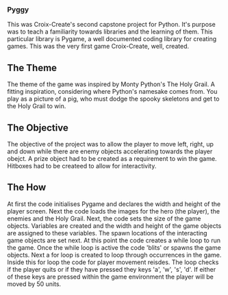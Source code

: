 ### Pyggy
This was Croix-Create's second capstone project for Python. It's purpose was to teach a familiarity towards libraries and the learning of them. This particular library is Pygame, a well documented coding library for creating games. This was the very first game Croix-Create, well, created.

## The Theme
The theme of the game was inspired by Monty Python's The Holy Grail. A fitting inspiration, considering where Python's namesake comes from. You play as a picture of a pig, who must dodge the spooky skeletons and get to the Holy Grail to win.

## The Objective
The objective of the project was to allow the player to move left, right, up and down while there are enemy objects accelerating towards the player obejct. A prize object had to be created as a requirement to win the game. Hitboxes had to be createed to allow for interactivity.

## The How
At first the code initialises Pygame and declares the width and height of the player screen. Next the code loads the images for the hero (the player), the enemies and the Holy Grail. Next, the code sets the size of the game objects. Variables are created and the width and height of the game objects are assigned to these variables.
The spawn locations of the interacting game objects are set next.
At this point the code creates a while loop to run the game. Once the while loop is active the code 'blits' or spawns the game objects.
Next a for loop is created to loop through occurrences in the game. Inside this for loop the code for player movement reisdes. The loop checks if the player quits or if they have pressed they keys 'a', 'w', 's', 'd'. If either of these keys are pressed within the game environment the player will be moved by 50 units.

